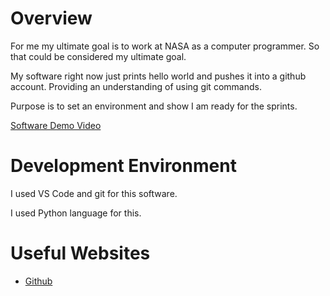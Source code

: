 # Overview

For me my ultimate goal is to work at NASA as a computer programmer. So that could be considered my ultimate goal. 

My software right now just prints hello world and pushes it into a github account. Providing an understanding of using git commands. 

Purpose is to set an environment and show I am ready for the sprints. 

[Software Demo Video](https://youtu.be/zTHPN15zA5c)

# Development Environment

I used VS Code and git for this software.

I used Python language for this.

# Useful Websites

* [Github](http://github.com)